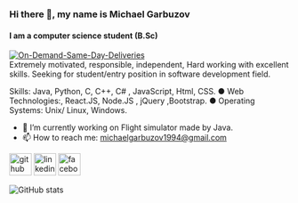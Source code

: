 ### Hi there 👋, my name is Michael Garbuzov
#### I am a computer science student (B.Sc)

<a href="https://ibb.co/PT07CcT"><img src="https://i.ibb.co/RhdxH3h/On-Demand-Same-Day-Deliveries.png" alt="On-Demand-Same-Day-Deliveries" border="0"></a>
<br>Extremely motivated, responsible, independent, Hard working with excellent skills.
Seeking for student/entry position in software development field. 

Skills: Java, Python, C, C++, C# , JavaScript, Html, CSS. ● Web Technologies:, React.JS, Node.JS , jQuery ,Bootstrap. ● Operating Systems: Unix/ Linux, Windows.

- 🔭 I’m currently working on Flight simulator made by Java. 
- 📫 How to reach me: michaelgarbuzov1994@gmail.com 


[<img src='https://cdn.jsdelivr.net/npm/simple-icons@3.0.1/icons/github.svg' alt='github' height='40'>](https://github.com/MichaelGarbuzov)  [<img src='https://cdn.jsdelivr.net/npm/simple-icons@3.0.1/icons/linkedin.svg' alt='linkedin' height='40'>](https://www.linkedin.com/in/michaelgarbuzov/)  [<img src='https://cdn.jsdelivr.net/npm/simple-icons@3.0.1/icons/facebook.svg' alt='facebook' height='40'>](https://www.facebook.com/michaelgarbuzov)  

![GitHub stats](https://github-readme-stats.vercel.app/api?username=MichaelGarbuzov&show_icons=true)  

